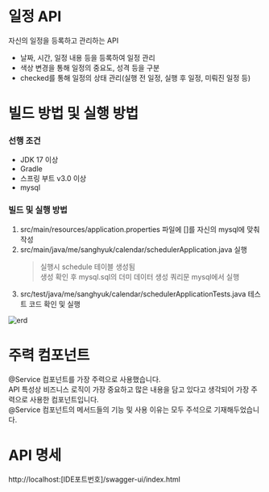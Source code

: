 # 일정 API
 자신의 일정을 등록하고 관리하는 API
 - 날짜, 시간, 일정 내용 등을 등록하여 일정 관리
 - 색상 변경을 통해 일정의 중요도, 성격 등을 구분
 - checked를 통해 일정의 상태 관리(실행 전 일정, 실행 후 일정, 미뤄진 일정 등)

# 빌드 방법 및 실행 방법

### 선행 조건
 - JDK 17 이상
 - Gradle
 - 스프링 부트 v3.0 이상
 - mysql

### 빌드 및 실행 방법
1. src/main/resources/application.properties 파일에 []를 자신의 mysql에 맞춰 작성
2. src/main/java/me/sanghyuk/calendar/schedulerApplication.java 실행
   > 실행시 schedule 테이블 생성됨        
   > 생성 확인 후 mysql.sql의 더미 데이터 생성 쿼리문 mysql에서 실행
3. src/test/java/me/sanghyuk/calendar/schedulerApplicationTests.java 테스트 코드 확인 및 실행

![erd](https://github.com/user-attachments/assets/ec6e8b60-c290-4dfa-abe9-fd96c7d26fe2)



# 주력 컴포넌트
@Service 컴포넌트를 가장 주력으로 사용했습니다.        
API 특성상 비즈니스 로직이 가장 중요하고 많은 내용을 담고 있다고 생각되어 가장 주력으로 사용한 컴포넌트입니다.              
@Service 컴포넌트의 메서드들의 기능 및 사용 이유는 모두 주석으로 기재해두었습니다.


# API 명세
http://localhost:[IDE포트번호]/swagger-ui/index.html
